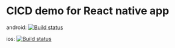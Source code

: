 # CICD demo for React native app

android: [![Build status](https://build.appcenter.ms/v0.1/apps/0b66bca4-d77d-48ba-89e1-a91cbab6cc8e/branches/master/badge)](https://appcenter.ms)

ios: [![Build status](https://build.appcenter.ms/v0.1/apps/eaa0ae2b-6f2e-47af-9995-ab2240f6936b/branches/master/badge)](https://appcenter.ms)
